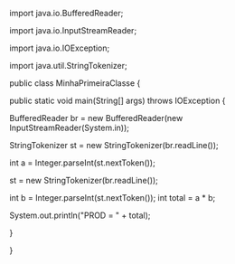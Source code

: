 import java.io.BufferedReader;

import java.io.InputStreamReader;

import java.io.IOException;

import java.util.StringTokenizer;

public class MinhaPrimeiraClasse {

 public static void main(String[] args) throws IOException {

   BufferedReader br = new BufferedReader(new InputStreamReader(System.in));

   StringTokenizer st = new StringTokenizer(br.readLine());

   int a = Integer.parseInt(st.nextToken());

   st = new StringTokenizer(br.readLine());

   int b = Integer.parseInt(st.nextToken());
    int total = a * b;  

   System.out.println("PROD = " + total);

 }

}
